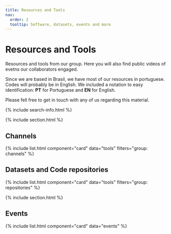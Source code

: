```yaml
---
title: Resources and Tools
nav:
  order: 2
  tooltip: Software, datasets, events and more
---
```


# <i class="fas fa-tools"></i>Resources and Tools

Resources and tools from our group. Here you will also find public videos of evetns our collaborators engaged.

Since we are based in Brasil, we have most of our resources in portuguese. Codes will probably be in English. We included a notation to easy identification: **PT** for Portuguese and **EN** for English.

Please fell free to get in touch with any of us regarding this material.

{% include search-info.html %}

{% include section.html %}

## Channels

{% include list.html component="card" data="tools" filters="group: channels" %}

## Datasets and Code repositories

{% include list.html component="card" data="tools" filters="group: repositories" %}

{% include section.html %}

## Events
{% include list.html component="card" data="events" %}
